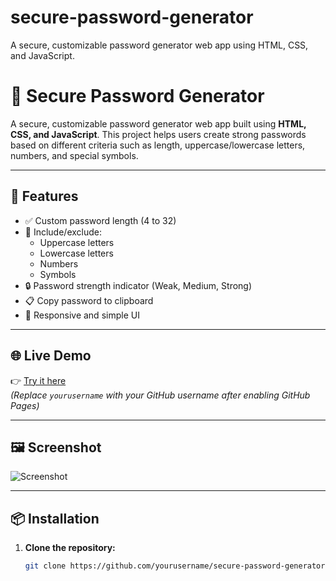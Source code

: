 # secure-password-generator
A secure, customizable password generator web app using HTML, CSS, and JavaScript.
# 🔐 Secure Password Generator

A secure, customizable password generator web app built using **HTML, CSS, and JavaScript**. This project helps users create strong passwords based on different criteria such as length, uppercase/lowercase letters, numbers, and special symbols.

---

## 🚀 Features

- ✅ Custom password length (4 to 32)
- 🔡 Include/exclude:
  - Uppercase letters
  - Lowercase letters
  - Numbers
  - Symbols
- 🔒 Password strength indicator (Weak, Medium, Strong)
- 📋 Copy password to clipboard
- 📱 Responsive and simple UI

---

## 🌐 Live Demo

👉 [Try it here](https://yourusername.github.io/secure-password-generator/)  
*(Replace `yourusername` with your GitHub username after enabling GitHub Pages)*

---

## 🖼️ Screenshot

![Screenshot](screenshot.png)

---

## 📦 Installation

1. **Clone the repository:**
   ```bash
   git clone https://github.com/yourusername/secure-password-generator.git
